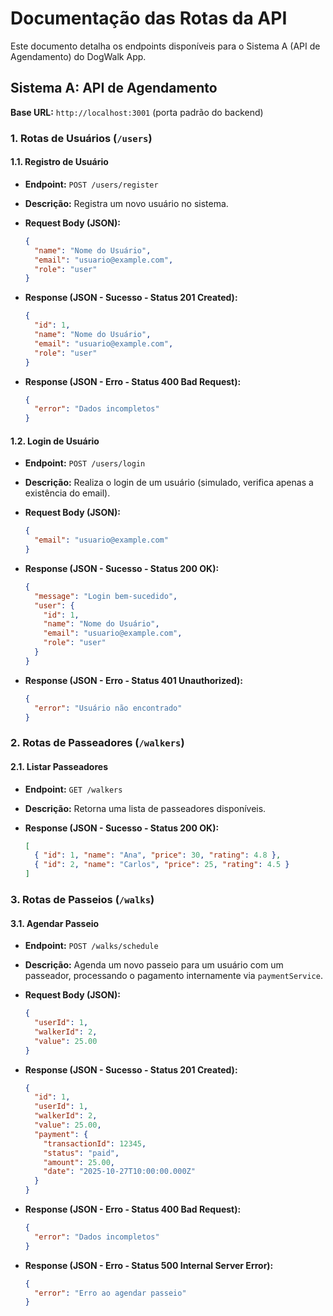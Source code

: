 # Documentação das Rotas da API

Este documento detalha os endpoints disponíveis para o Sistema A (API de Agendamento) do DogWalk App.

## Sistema A: API de Agendamento

**Base URL:** `http://localhost:3001` (porta padrão do backend)

### 1. Rotas de Usuários (`/users`)

#### 1.1. Registro de Usuário

*   **Endpoint:** `POST /users/register`
*   **Descrição:** Registra um novo usuário no sistema.
*   **Request Body (JSON):**

    ```json
    {
      "name": "Nome do Usuário",
      "email": "usuario@example.com",
      "role": "user" 
    }
    ```

*   **Response (JSON - Sucesso - Status 201 Created):**

    ```json
    {
      "id": 1,
      "name": "Nome do Usuário",
      "email": "usuario@example.com",
      "role": "user"
    }
    ```

*   **Response (JSON - Erro - Status 400 Bad Request):**

    ```json
    {
      "error": "Dados incompletos"
    }
    ```

#### 1.2. Login de Usuário

*   **Endpoint:** `POST /users/login`
*   **Descrição:** Realiza o login de um usuário (simulado, verifica apenas a existência do email).
*   **Request Body (JSON):**

    ```json
    {
      "email": "usuario@example.com"
    }
    ```

*   **Response (JSON - Sucesso - Status 200 OK):**

    ```json
    {
      "message": "Login bem-sucedido",
      "user": {
        "id": 1,
        "name": "Nome do Usuário",
        "email": "usuario@example.com",
        "role": "user"
      }
    }
    ```

*   **Response (JSON - Erro - Status 401 Unauthorized):**

    ```json
    {
      "error": "Usuário não encontrado"
    }
    ```

### 2. Rotas de Passeadores (`/walkers`)

#### 2.1. Listar Passeadores

*   **Endpoint:** `GET /walkers`
*   **Descrição:** Retorna uma lista de passeadores disponíveis.
*   **Response (JSON - Sucesso - Status 200 OK):**

    ```json
    [
      { "id": 1, "name": "Ana", "price": 30, "rating": 4.8 },
      { "id": 2, "name": "Carlos", "price": 25, "rating": 4.5 }
    ]
    ```

### 3. Rotas de Passeios (`/walks`)

#### 3.1. Agendar Passeio

*   **Endpoint:** `POST /walks/schedule`
*   **Descrição:** Agenda um novo passeio para um usuário com um passeador, processando o pagamento internamente via `paymentService`.
*   **Request Body (JSON):**

    ```json
    {
      "userId": 1,
      "walkerId": 2,
      "value": 25.00
    }
    ```

*   **Response (JSON - Sucesso - Status 201 Created):**

    ```json
    {
      "id": 1,
      "userId": 1,
      "walkerId": 2,
      "value": 25.00,
      "payment": {
        "transactionId": 12345,
        "status": "paid",
        "amount": 25.00,
        "date": "2025-10-27T10:00:00.000Z"
      }
    }
    ```

*   **Response (JSON - Erro - Status 400 Bad Request):**

    ```json
    {
      "error": "Dados incompletos" 
    }
    ```

*   **Response (JSON - Erro - Status 500 Internal Server Error):**

    ```json
    {
      "error": "Erro ao agendar passeio" 
    }
    ```
